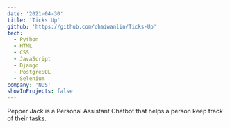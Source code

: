 ```yaml
---
date: '2021-04-30'
title: 'Ticks Up'
github: 'https://github.com/chaiwanlin/Ticks-Up'
tech:
  - Python
  - HTML
  - CSS
  - JavaScript
  - Django
  - PostgreSQL
  - Selenium
company: 'NUS'
showInProjects: false
---
```


Pepper Jack is a Personal Assistant Chatbot that helps a person keep track of their tasks.